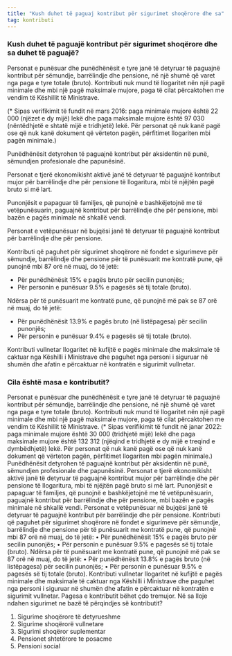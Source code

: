 ```yaml
---
title: "Kush duhet të paguaj kontribut për sigurimet shoqërore dhe sa"
tag: kontributi
---
```


### Kush duhet të paguajë kontribut për sigurimet shoqërore dhe sa duhet të paguajë?

Personat e punësuar dhe punëdhënësit e tyre janë të detyruar të paguajnë kontribut për sëmundje, barrëlindje dhe pensione, në një shumë që varet nga paga e tyre totale (bruto). Kontributi nuk mund të llogaritet nën një pagë minimale dhe mbi një pagë maksimale mujore, paga të cilat përcaktohen me vendim të Këshillit të Ministrave.

(* Sipas verifikimit të fundit në mars 2016: paga minimale mujore është 22 000 (njëzet e dy mijë) lekë dhe paga maksimale mujore është 97 030 (nëntëdhjetë e shtatë mijë e tridhjetë) lekë. Për personat që nuk kanë pagë ose që nuk kanë dokument që vërteton pagën, përfitimet llogariten mbi pagën minimale.)

Punëdhënësit detyrohen të paguajnë kontribut për aksidentin në punë, sëmundjen profesionale dhe papunësinë.

Personat e tjerë ekonomikisht aktivë janë të detyruar të paguajnë kontribut mujor për barrëlindje dhe për pensione të llogaritura, mbi të njëjtën pagë bruto si më lart.

Punonjësit e papaguar të familjes, që punojnë e bashkëjetojnë me të vetëpunësuarin, paguajnë kontribut për barrëlindje dhe për pensione, mbi bazën e pagës minimale në shkallë vendi.

Personat e vetëpunësuar në bujqësi janë të detyruar të paguajnë kontribut për barrëlindje dhe për pensione.

Kontributi që paguhet për sigurimet shoqërore në fondet e sigurimeve për sëmundje, barrëlindje dhe pensione për të punësuarit me kontratë pune, që punojnë mbi 87 orë në muaj, do të jetë:

* Për punëdhënësit 15% e pagës bruto për secilin punonjës;
* Për personin e punësuar 9.5% e pagesës së tij totale (bruto).

Ndërsa për të punësuarit me kontratë pune, që punojnë më pak se 87 orë në muaj, do të jetë:

* Për punëdhënësit 13.9% e pagës bruto (në listëpagesa) për secilin punonjës;
* Për personin e punësuar 9.4% e pagesës së tij totale (bruto).

Kontributi vullnetar llogaritet në kufijtë e pagës minimale dhe maksimale të caktuar nga Këshilli i Ministrave dhe paguhet nga personi i siguruar në shumën dhe afatin e përcaktuar në kontratën e sigurimit vullnetar.

### Cila është masa e kontributit?
Personat e punësuar dhe punëdhënësit e tyre janë të detyruar të paguajnë kontribut për sëmundje, barrëlindje dhe pensione, në një shumë që varet nga paga e tyre totale (bruto). Kontributi nuk mund të llogaritet nën një pagë minimale dhe mbi një pagë maksimale mujore, paga të cilat përcaktohen me vendim të Këshillit të Ministrave.
(* Sipas verifikimit të fundit në janar 2022: paga minimale mujore është 30 000 (tridhjetë mijë) lekë dhe paga maksimale mujore është 132 312 (njëqind e tridhjetë e dy mijë e treqind e dymbëdhjetë) lekë. Për personat që nuk kanë pagë ose që nuk kanë dokument që vërteton pagën, përfitimet llogariten mbi pagën minimale.)
Punëdhënësit detyrohen të paguajnë kontribut për aksidentin në punë, sëmundjen profesionale dhe papunësinë.
Personat e tjerë ekonomikisht aktivë janë të detyruar të paguajnë kontribut mujor për barrëlindje dhe për pensione të llogaritura, mbi të njëjtën pagë bruto si më lart.
Punonjësit e papaguar të familjes, që punojnë e bashkëjetojnë me të vetëpunësuarin, paguajnë kontribut për barrëlindje dhe për pensione, mbi bazën e pagës minimale në shkallë vendi.
Personat e vetëpunësuar në bujqësi janë të detyruar të paguajnë kontribut për barrëlindje dhe për pensione.
Kontributi që paguhet për sigurimet shoqërore në fondet e sigurimeve për sëmundje, barrëlindje dhe pensione për të punësuarit me kontratë pune, që punojnë mbi 87 orë në muaj, do të jetë:
•	Për punëdhënësit 15% e pagës bruto për secilin punonjës;
•	Për personin e punësuar 9.5% e pagesës së tij totale (bruto).
Ndërsa për të punësuarit me kontratë pune, që punojnë më pak se 87 orë në muaj, do të jetë:
•	Për punëdhënësit 13.8% e pagës bruto (në listëpagesa) për secilin punonjës;
•	Për personin e punësuar 9.5% e pagesës së tij totale (bruto).
Kontributi vullnetar llogaritet në kufijtë e pagës minimale dhe maksimale të caktuar nga Këshilli i Ministrave dhe paguhet nga personi i siguruar në shumën dhe afatin e përcaktuar në kontratën e sigurimit vullnetar.
Pagesa e kontributit bëhet çdo tremujor.
Në sa lloje ndahen sigurimet ne bazë të përqindjes së kontributit?
1)	Sigurime shoqërore të detyrueshme 
2)	Sigurime shoqërorë vullnetare
3)	Sigurimi shoqëror suplementar
4)	Pensionet shtetërore te posacme
5)	Pensioni social

